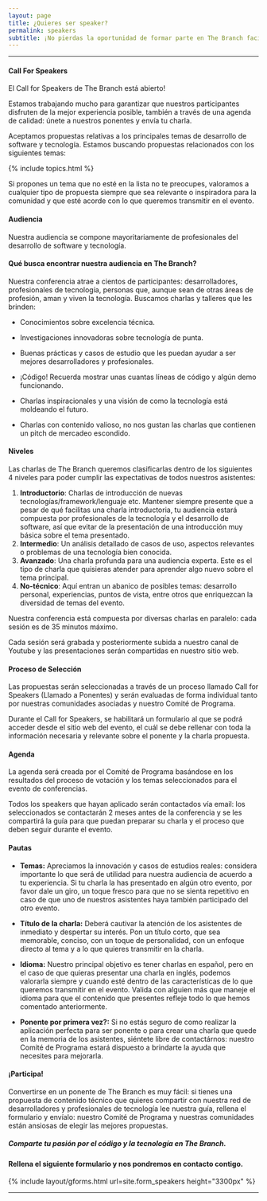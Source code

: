 ```yaml
---
layout: page
title: ¿Quieres ser speaker?
permalink: speakers
subtitle: ¡No pierdas la oportunidad de formar parte en The Branch facilitando una charla, un taller o una sesión de unconference!
---
```


***

#### Call For Speakers

El Call for Speakers de The Branch está abierto!

Estamos trabajando mucho para garantizar que nuestros participantes disfruten de la mejor experiencia posible, también a través de una agenda de calidad: únete a nuestros ponentes y envía tu charla.

Aceptamos propuestas relativas a los principales temas de desarrollo de software y tecnología. Estamos buscando propuestas relacionados con los siguientes temas:

{% include topics.html %}

Si propones un tema que no esté en la lista no te preocupes, valoramos a cualquier tipo de propuesta siempre que sea relevante o inspiradora para la comunidad y que esté acorde con lo que queremos transmitir en el evento.

#### Audiencia

Nuestra audiencia se compone mayoritariamente de profesionales del desarrollo de software y tecnología.

#### Qué busca encontrar nuestra audiencia en The Branch?

‌Nuestra conferencia atrae a cientos de participantes: desarrolladores, profesionales de tecnología, personas que, aunque sean de otras áreas de profesión, aman y viven la tecnología. Buscamos charlas y talleres que les brinden:

* Conocimientos sobre excelencia técnica.

* Investigaciones innovadoras sobre tecnología de punta.
    
* Buenas prácticas y casos de estudio que les puedan ayudar a ser mejores desarrolladores y profesionales.
    
* ¡Código! Recuerda mostrar unas cuantas líneas de código y algún demo funcionando.
    
* Charlas inspiracionales y una visión de como la tecnología está moldeando el futuro.
    
* Charlas con contenido valioso, no nos gustan las charlas que contienen un pitch de mercadeo escondido.
    
#### Niveles

Las charlas de The Branch queremos clasificarlas dentro de los siguientes 4 niveles para poder cumplir las expectativas de todos nuestros asistentes:

1.  **Introductorio**: Charlas de introducción de nuevas tecnologías/framework/lenguaje etc. Mantener siempre presente que a pesar de qué facilitas una charla introductoria, tu audiencia estará compuesta por profesionales de la tecnología y el desarrollo de software, así que evitar de la presentación de una introducción muy básica sobre el tema presentado.
2.  **Intermedio**: Un análisis detallado de casos de uso, aspectos relevantes o problemas de una tecnología bien conocida.
3.  **Avanzado**: Una charla profunda para una audiencia experta. Este es el tipo de charla que quisieras atender para aprender algo nuevo sobre el tema principal.
4.  **No-técnico**: Aquí entran un abanico de posibles temas: desarrollo personal, experiencias, puntos de vista, entre otros que enriquezcan la diversidad de temas del evento.
    
Nuestra conferencia está compuesta por diversas charlas en paralelo: cada sesión es de 35 minutos máximo.

Cada sesión será grabada y posteriormente subida a nuestro canal de Youtube y las presentaciones serán compartidas en nuestro sitio web.

#### Proceso de Selección

Las propuestas serán seleccionadas a través de un proceso llamado Call for Speakers (Llamado a Ponentes) y serán evaluadas de forma individual tanto por nuestras comunidades asociadas y nuestro Comité de Programa.

Durante el Call for Speakers, se habilitará un formulario al que se podrá acceder desde el sitio web del evento, el cuál se debe rellenar con toda la información necesaria y relevante sobre el ponente y la charla propuesta.

#### Agenda

La agenda será creada por el Comité de Programa basándose en los resultados del proceso de votación y los temas seleccionados para el evento de conferencias.

Todos los speakers que hayan aplicado serán contactados vía email: los seleccionados se contactarán 2 meses antes de la conferencia y se les compartirá la guía para que puedan preparar su charla y el proceso que deben seguir durante el evento.

#### Pautas

* **Temas:** Apreciamos la innovación y casos de estudios reales: considera importante lo que será de utilidad para nuestra audiencia de acuerdo a tu experiencia. Si tu charla la has presentado en algún otro evento, por favor dale un giro, un toque fresco para que no se sienta repetitivo en caso de que uno de nuestros asistentes haya también participado del otro evento.
    
* **Título de la charla:** Deberá cautivar la atención de los asistentes de inmediato y despertar su interés. Pon un título corto, que sea memorable, conciso, con un toque de personalidad, con un enfoque directo al tema y a lo que quieres transmitir en la charla.
    
* **Idioma:** Nuestro principal objetivo es tener charlas en español, pero en el caso de que quieras presentar una charla en inglés, podemos valorarla siempre y cuando esté dentro de las características de lo que queremos transmitir en el evento. Valida con alguien más que maneje el idioma para que el contenido que presentes refleje todo lo que hemos comentado anteriormente.
    
* **Ponente por primera vez?:** Si no estás seguro de como realizar la aplicación perfecta para ser ponente o para crear una charla que quede en la memoria de los asistentes, siéntete libre de contactárnos: nuestro Comité de Programa estará dispuesto a brindarte la ayuda que necesites para mejorarla.
    
#### ¡Participa!

Convertirse en un ponente de The Branch es muy fácil: si tienes una propuesta de contenido técnico que quieres compartir con nuestra red de desarrolladores y profesionales de tecnología lee nuestra guía, rellena el formulario y envíalo: nuestro Comité de Programa y nuestras comunidades están ansiosas de elegir las mejores propuestas.

##### Comparte tu pasión por el código y la tecnología en The Branch.

#### Rellena el siguiente formulario y nos pondremos en contacto contigo.

{% include layout/gforms.html url=site.form_speakers height="3300px" %} 

***